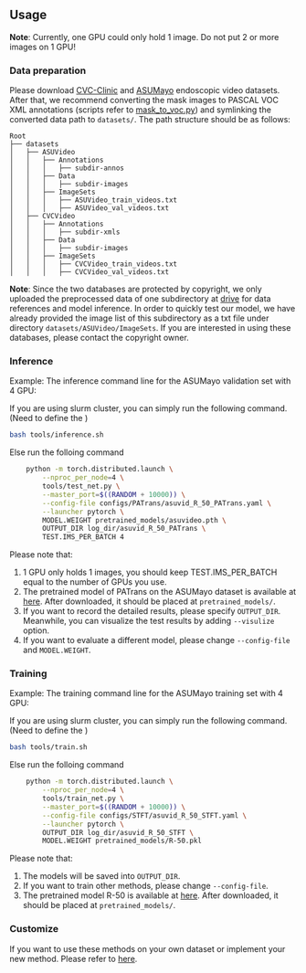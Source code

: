## Usage

**Note**: Currently, one GPU could only hold 1 image. Do not put 2 or more images on 1 GPU!

### Data preparation

Please download [CVC-Clinic](https://giana.grand-challenge.org/polypdetection/) and [ASUMayo](https://polyp.grand-challenge.org/AsuMayo/) endoscopic video datasets. After that, we recommend converting the mask images to PASCAL VOC XML annotations (scripts refer to [mask_to_voc.py](datasets/mask_to_voc.py)) and symlinking the converted data path to `datasets/`. The path structure should be as follows:

  ```none
  Root
  ├── datasets
  │   ├── ASUVideo
  │   │   ├── Annotations
  │   │   │   ├── subdir-annos
  │   │   ├── Data
  │   │   │   ├── subdir-images
  │   │   ├── ImageSets
  │   │   │   ├── ASUVideo_train_videos.txt
  │   │   │   ├── ASUVideo_val_videos.txt
  │   ├── CVCVideo
  │   │   ├── Annotations
  │   │   │   ├── subdir-xmls
  │   │   ├── Data
  │   │   │   ├── subdir-images
  │   │   ├── ImageSets
  │   │   │   ├── CVCVideo_train_videos.txt
  │   │   │   ├── CVCVideo_val_videos.txt

  ```

**Note**: Since the two databases are protected by copyright, we only uploaded the preprocessed data of one subdirectory at [drive](https://drive.google.com/file/d/1vDshjsgPV8FbO-gpX9LC2elhtClv5Nnr/view?usp=sharing) for data references and model inference. In order to quickly test our model, we have already provided the image list of this subdirectory as a txt file under directory `datasets/ASUVideo/ImageSets`. If you are interested in using these databases, please contact the copyright owner.



### Inference

Example: The inference command line for the ASUMayo validation set with 4 GPU:

If you are using slurm cluster, you can simply run the following command. (Need to define the <partition>)
```bash
bash tools/inference.sh
```

Else run the folloing command
```bash
    python -m torch.distributed.launch \
        --nproc_per_node=4 \
        tools/test_net.py \
        --master_port=$((RANDOM + 10000)) \
        --config-file configs/PATrans/asuvid_R_50_PATrans.yaml \
        --launcher pytorch \
        MODEL.WEIGHT pretrained_models/asuvideo.pth \
        OUTPUT_DIR log_dir/asuvid_R_50_PATrans \
        TEST.IMS_PER_BATCH 4
```   
Please note that:
1) 1 GPU only holds 1 images, you should keep TEST.IMS_PER_BATCH equal to the number of GPUs you use.
2) The pretrained model of PATrans on the ASUMayo dataset is available at [here](https://drive.google.com/drive/folders/1XWulSwADPvMC5sTbjUSLy4DMy0fePIKy). After downloaded, it should be placed at `pretrained_models/`.
3) If you want to record the detailed results, please specify `OUTPUT_DIR`. Meanwhile, you can visualize the test results by adding `--visulize` option.
4) If you want to evaluate a different model, please change `--config-file` and `MODEL.WEIGHT`.



### Training

Example: The training command line for the ASUMayo training set with 4 GPU:

If you are using slurm cluster, you can simply run the following command. (Need to define the <partition>)
```bash
bash tools/train.sh
```
Else run the folloing command
```bash
    python -m torch.distributed.launch \
        --nproc_per_node=4 \
        tools/train_net.py \
        --master_port=$((RANDOM + 10000)) \
        --config-file configs/STFT/asuvid_R_50_STFT.yaml \
        --launcher pytorch \
        OUTPUT_DIR log_dir/asuvid_R_50_STFT \
        MODEL.WEIGHT pretrained_models/R-50.pkl
```        
Please note that:
1) The models will be saved into `OUTPUT_DIR`.
2) If you want to train other methods, please change `--config-file`.
3) The pretrained model R-50 is available at [here](https://drive.google.com/drive/folders/1XWulSwADPvMC5sTbjUSLy4DMy0fePIKy). After downloaded, it should be placed at `pretrained_models/`.

### Customize
If you want to use these methods on your own dataset or implement your new method. Please refer to [here](https://github.com/Scalsol/mega.pytorch/blob/master/CUSTOMIZE.md).
